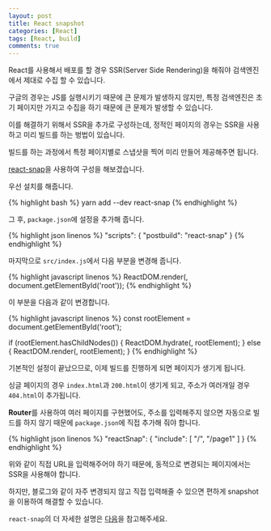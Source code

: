 ```yaml
---
layout: post
title: React snapshot
categories: [React]
tags: [React, build]
comments: true
---
```


React를 사용해서 배포를 할 경우 SSR(Server Side Rendering)을 해줘야 검색엔진에서 제대로 수집 할 수 있습니다.

구글의 경우는 JS를 실행시키기 때문에 큰 문제가 발생하지 않지만, 특정 검색엔진은 초기 페이지만 가지고 수집을 하기 때문에 큰 문제가 발생할 수 있습니다.

이를 해결하기 위해서 SSR을 추가로 구성하는데, 정적인 페이지의 경우는 SSR을 사용하고 미리 빌드를 하는 벙법이 있습니다.

빌드를 하는 과정에서 특정 페이지별로 스냅샷을 찍어 미리 만들어 제공해주면 됩니다.

[react-snap](https://github.com/stereobooster/react-snap)을 사용하여 구성을 해보겠습니다.

우선 설치를 해줍니다.

{% highlight bash %}
yarn add --dev react-snap
{% endhighlight %}

그 후, `package.json`에 설정을 추가해 줍니다.

{% highlight json linenos %}
"scripts": {
  "postbuild": "react-snap"
}
{% endhighlight %}

마지막으로 `src/index.js`에서 다음 부분을 변경해 줍니다.

{% highlight javascript linenos %}
ReactDOM.render(<App />, document.getElementById('root'));
{% endhighlight %}

이 부분을 다음과 같이 변경합니다.

{% highlight javascript linenos %}
const rootElement = document.getElementById('root');

if (rootElement.hasChildNodes()) {
  ReactDOM.hydrate(<App />, rootElement);
} else {
  ReactDOM.render(<App />, rootElement);
}
{% endhighlight %}

기본적인 설정이 끝났으므로, 이제 빌드를 진행하게 되면 페이지가 생기게 됩니다.

싱글 페이지의 경우 `index.html`과 `200.html`이 생기게 되고, 주소가 여러개일 경우 `404.html`이 추가됩니다.

**Router**를 사용하여 여러 페이지를 구현했어도, 주소를 입력해주지 않으면 자동으로 빌드를 하지 않기 때문에 `package.json`에 직접 추가해 줘야 합니다.

{% highlight json linenos %}
"reactSnap": {
  "include": [
    "/",
    "/page1"
  ]
}
{% endhighlight %}

위와 같이 직접 URL을 입력해주어야 하기 때문에, 동적으로 변경되는 페이지에서는 SSR을 사용해야 합니다.

하지만, 블로그와 같이 자주 변경되지 않고 직접 입력해줄 수 있으면 편하게 snapshot을 이용하여 해결할 수 있습니다.

`react-snap`의 더 자세한 설명은 [다음](https://github.com/stereobooster/react-snap/blob/master/doc/behind-the-scenes.md)을 참고해주세요.
